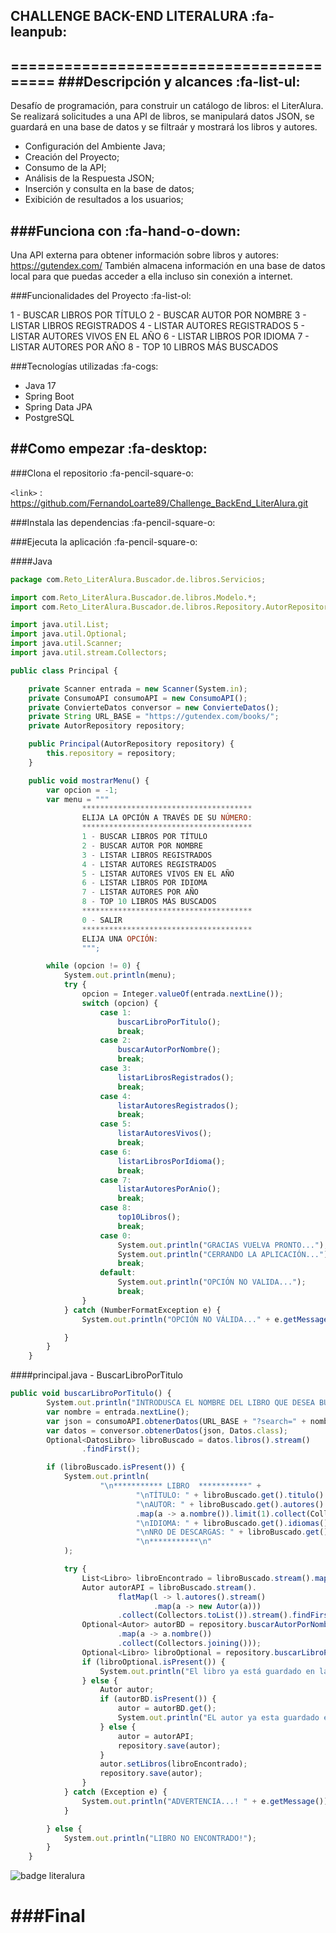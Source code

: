 ## CHALLENGE BACK-END LITERALURA :fa-leanpub:
========================================
###Descripción y alcances  :fa-list-ul:
-------------

Desafío de programación, para construir un catálogo de libros: el LiterAlura. Se realizará solicitudes a una API de libros, se manipulará datos JSON, se guardará en una base de datos y se filtraár y mostrará los libros y autores.

- Configuración del Ambiente Java;
- Creación del Proyecto;
- Consumo de la API;
- Análisis de la Respuesta JSON;
- Inserción y consulta en la base de datos;
- Exibición de resultados a los usuarios;

###Funciona con  :fa-hand-o-down:
-------------
Una API externa para obtener información sobre libros y autores: https://gutendex.com/ También almacena información en una base de datos local para que puedas acceder a ella incluso sin conexión a internet.

###Funcionalidades del Proyecto :fa-list-ol:

1 - BUSCAR LIBROS POR TÍTULO
2 - BUSCAR AUTOR POR NOMBRE
3 - LISTAR LIBROS REGISTRADOS
4 - LISTAR AUTORES REGISTRADOS
5 - LISTAR AUTORES VIVOS EN EL AÑO
6 - LISTAR LIBROS POR IDIOMA
7 - LISTAR AUTORES POR AÑO
8 - TOP 10 LIBROS MÁS BUSCADOS

###Tecnologías utilizadas :fa-cogs:

- Java 17
- Spring Boot
- Spring Data JPA
- PostgreSQL

##Como empezar  :fa-desktop:
------------
###Clona el repositorio :fa-pencil-square-o:

`<link>` : <https://github.com/FernandoLoarte89/Challenge_BackEnd_LiterAlura.git>

###Instala las dependencias :fa-pencil-square-o:

###Ejecuta la aplicación :fa-pencil-square-o:

####Java

```javascript
package com.Reto_LiterAlura.Buscador.de.libros.Servicios;

import com.Reto_LiterAlura.Buscador.de.libros.Modelo.*;
import com.Reto_LiterAlura.Buscador.de.libros.Repository.AutorRepository;

import java.util.List;
import java.util.Optional;
import java.util.Scanner;
import java.util.stream.Collectors;

public class Principal {

    private Scanner entrada = new Scanner(System.in);
    private ConsumoAPI consumoAPI = new ConsumoAPI();
    private ConvierteDatos conversor = new ConvierteDatos();
    private String URL_BASE = "https://gutendex.com/books/";
    private AutorRepository repository;

    public Principal(AutorRepository repository) {
        this.repository = repository;
    }

    public void mostrarMenu() {
        var opcion = -1;
        var menu = """
                **************************************
                ELIJA LA OPCIÓN A TRAVÉS DE SU NÚMERO:
                **************************************
                1 - BUSCAR LIBROS POR TÍTULO
                2 - BUSCAR AUTOR POR NOMBRE
                3 - LISTAR LIBROS REGISTRADOS
                4 - LISTAR AUTORES REGISTRADOS
                5 - LISTAR AUTORES VIVOS EN EL AÑO
                6 - LISTAR LIBROS POR IDIOMA
                7 - LISTAR AUTORES POR AÑO
                8 - TOP 10 LIBROS MÁS BUSCADOS
                **************************************
                0 - SALIR
                **************************************
                ELIJA UNA OPCIÓN:
                """;

        while (opcion != 0) {
            System.out.println(menu);
            try {
                opcion = Integer.valueOf(entrada.nextLine());
                switch (opcion) {
                    case 1:
                        buscarLibroPorTitulo();
                        break;
                    case 2:
                        buscarAutorPorNombre();
                        break;
                    case 3:
                        listarLibrosRegistrados();
                        break;
                    case 4:
                        listarAutoresRegistrados();
                        break;
                    case 5:
                        listarAutoresVivos();
                        break;
                    case 6:
                        listarLibrosPorIdioma();
                        break;
                    case 7:
                        listarAutoresPorAnio();
                        break;
                    case 8:
                        top10Libros();
                        break;
                    case 0:
                        System.out.println("GRACIAS VUELVA PRONTO...");
                        System.out.println("CERRANDO LA APLICACIÓN...");
                        break;
                    default:
                        System.out.println("OPCIÓN NO VALIDA...");
                        break;
                }
            } catch (NumberFormatException e) {
                System.out.println("OPCIÓN NO VÁLIDA..." + e.getMessage());

            }
        }
    }
```

####principal.java - BuscarLibroPorTitulo

```javascript
public void buscarLibroPorTitulo() {
        System.out.println("INTRODUSCA EL NOMBRE DEL LIBRO QUE DESEA BUSCAR: ");
        var nombre = entrada.nextLine();
        var json = consumoAPI.obtenerDatos(URL_BASE + "?search=" + nombre.replace(" ", "+").toLowerCase());
        var datos = conversor.obtenerDatos(json, Datos.class);
        Optional<DatosLibro> libroBuscado = datos.libros().stream()
                .findFirst();

        if (libroBuscado.isPresent()) {
            System.out.println(
                    "\n*********** LIBRO  ***********" +
                            "\nTÍTULO: " + libroBuscado.get().titulo() +
                            "\nAUTOR: " + libroBuscado.get().autores().stream()
                            .map(a -> a.nombre()).limit(1).collect(Collectors.joining()) +
                            "\nIDIOMA: " + libroBuscado.get().idiomas().stream().collect(Collectors.joining()) +
                            "\nNRO DE DESCARGAS: " + libroBuscado.get().descargas() +
                            "\n***********\n"
            );

            try {
                List<Libro> libroEncontrado = libroBuscado.stream().map(a -> new Libro(a)).collect(Collectors.toList());
                Autor autorAPI = libroBuscado.stream().
                        flatMap(l -> l.autores().stream()
                                .map(a -> new Autor(a)))
                        .collect(Collectors.toList()).stream().findFirst().get();
                Optional<Autor> autorBD = repository.buscarAutorPorNombre(libroBuscado.get().autores().stream()
                        .map(a -> a.nombre())
                        .collect(Collectors.joining()));
                Optional<Libro> libroOptional = repository.buscarLibroPorNombre(nombre);
                if (libroOptional.isPresent()) {
                    System.out.println("El libro ya está guardado en la BD.");
                } else {
                    Autor autor;
                    if (autorBD.isPresent()) {
                        autor = autorBD.get();
                        System.out.println("EL autor ya esta guardado en la BD");
                    } else {
                        autor = autorAPI;
                        repository.save(autor);
                    }
                    autor.setLibros(libroEncontrado);
                    repository.save(autor);
                }
            } catch (Exception e) {
                System.out.println("ADVERTENCIA...! " + e.getMessage());
            }

        } else {
            System.out.println("LIBRO NO ENCONTRADO!");
        }
    }
```

![badge literalura](https://github.com/FernandoLoarte89/Challenge_BackEnd_LiterAlura/assets/157989840/c1c0b859-54df-46aa-be99-f3b35e283fd4)

###Final
=============================================
